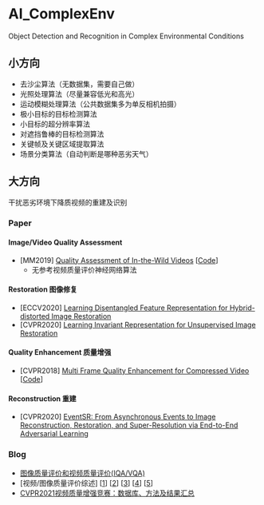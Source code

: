 # AI_ComplexEnv
Object Detection and Recognition in Complex Environmental Conditions

## 小方向
- 去沙尘算法（无数据集，需要自己做）
- 光照处理算法（尽量兼容低光和高光）
- 运动模糊处理算法（公共数据集多为单反相机拍摄）
- 极小目标的目标检测算法
- 小目标的超分辨率算法
- 对遮挡鲁棒的目标检测算法
- 关键帧及关键区域提取算法
- 场景分类算法（自动判断是哪种恶劣天气）


## 大方向
干扰恶劣环境下降质视频的重建及识别

### Paper
#### Image/Video Quality Assessment
- [MM2019] [Quality Assessment of In-the-Wild Videos](https://arxiv.org/abs/1908.00375) [[Code](https://github.com/lidq92/VSFA)]
  - 无参考视频质量评价神经网络算法


#### Restoration 图像修复
- [ECCV2020] [Learning Disentangled Feature Representation for Hybrid-distorted Image Restoration](https://arxiv.org/pdf/2007.11430.pdf)
- [CVPR2020] [Learning Invariant Representation for Unsupervised Image Restoration](https://arxiv.org/abs/2003.12769)


#### Quality Enhancement 质量增强
- [CVPR2018] [Multi Frame Quality Enhancement for Compressed Video](https://link.zhihu.com/?target=http%3A//arxiv.org/abs/1803.04680) [[Code](github.com/ryangBUAA/MFQE.git)]


#### Reconstruction 重建
- [CVPR2020] [EventSR: From Asynchronous Events to Image Reconstruction, Restoration, and Super-Resolution via End-to-End Adversarial Learning](https://arxiv.org/abs/2003.07640)



### Blog
- [图像质量评价和视频质量评价(IQA/VQA)](https://www.cnblogs.com/buyizhiyou/p/12090605.html)
- [视频/图像质量评价综述] [[1](https://zhuanlan.zhihu.com/p/54539091)] [[2](https://zhuanlan.zhihu.com/p/54950132)] [[3](https://zhuanlan.zhihu.com/p/55101558)] [[4](https://zhuanlan.zhihu.com/p/55111820)] [[5](https://zhuanlan.zhihu.com/p/55189941)]
- [CVPR2021视频质量增强竞赛：数据库、方法及结果汇总](https://zhuanlan.zhihu.com/p/368256419)